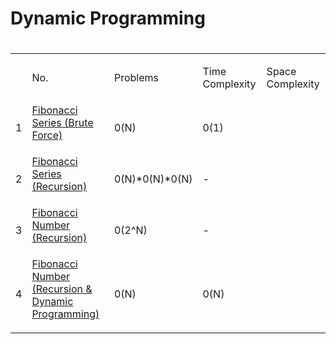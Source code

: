 <h1>Dynamic Programming<h1>
<table>
    <th>
        <td>
            <p>No.</p>
        </td>
        <td>
            <p>Problems</p>
        </td>
        <td>
            <p>Time Complexity</p>
        </td>
        <td>
            <p>Space Complexity</p>
        </td>
    </th>
    <tr>
        <td>
            <p>1</p>
        </td>
        <td>
            <a href = "#">Fibonacci Series (Brute Force)</p>
        </td>
        <td>
            <p>0(N)</p>
        </td>
        <td>
            <p>0(1)</p>
        </td>
    </tr>
    <tr>
        <td>
            <p>2</p>
        </td>
        <td>
            <a href = "#">Fibonacci Series (Recursion)</p>
        </td>
        <td>
            <p>0(N)*0(N)*0(N)</p>
        </td>
        <td>
            <p>-</p>
        </td>
    </tr>
    <tr>
        <td>
            <p>3</p>
        </td>
        <td>
            <a href = "#">Fibonacci Number (Recursion)</p>
        </td>
        <td>
            <p>0(2^N)</p>
        </td>
        <td>
            <p>-</p>
        </td>
    </tr>
    <tr>
        <td>
            <p>4</p>
        </td>
        <td>
            <a href = "#">Fibonacci Number (Recursion & Dynamic Programming)</p>
        </td>
        <td>
            <p>0(N)</p>
        </td>
        <td>
            <p>0(N)</p>
        </td>
    </tr>
</table>